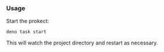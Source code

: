 ### Usage

Start the prokect:

```
deno task start
```

This will watch the project directory and restart as necessary.
